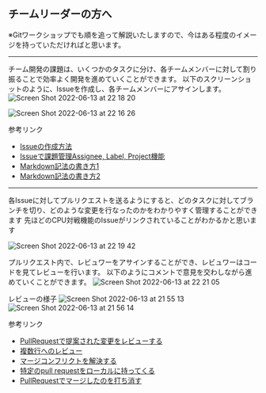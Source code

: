 ## チームリーダーの方へ

※Gitワークショップでも順を追って解説いたしますので、今はある程度のイメージを持っていただければと思います。

---

チーム開発の課題は、いくつかのタスクに分け、各チームメンバーに対して割り振ることで効率よく開発を進めていくことができます。
以下のスクリーンショットのように、Issueを作成し、各チームメンバーにアサインします。
![Screen Shot 2022-06-13 at 22 18 20](https://user-images.githubusercontent.com/66197642/173499052-dcc964fa-84f8-4e3c-8cc3-c126106a7bf1.png)


![Screen Shot 2022-06-13 at 22 16 26](https://user-images.githubusercontent.com/66197642/173498886-b6fd3f9b-5f9e-4207-a8f1-42e00458152c.png)


参考リンク
- [Issueの作成方法](https://docs.github.com/ja/issues/tracking-your-work-with-issues/creating-an-issue)
- [Issueで課題管理Assignee, Label, Project機能](https://style.potepan.com/articles/31077.html)
- [Markdown記法の書き方1](https://qiita.com/tbpgr/items/989c6badefff69377da7)
- [Markdown記法の書き方2](https://www.markdownguide.org/basic-syntax/)

---


各Issueに対してプルリクエストを送るようにすると、どのタスクに対してブランチを切り、どのような変更を行なったのかをわかりやすく管理することができます
先ほどのCPU対戦機能のIssueがリンクされていることがわかるかと思います

![Screen Shot 2022-06-13 at 22 19 42](https://user-images.githubusercontent.com/66197642/173499212-7d450825-4f03-4c13-8926-03c30fc5c0e6.png)

プルリクエスト内で、レビュワーをアサインすることができ、レビュワーはコードを見てレビューを行います。
以下のようにコメントで意見を交わしながら進めていくことができます。
![Screen Shot 2022-06-13 at 22 21 05](https://user-images.githubusercontent.com/66197642/173499302-0e7e5137-a559-4fdc-bcbf-bc2aacc00e97.png)

レビューの様子
![Screen Shot 2022-06-13 at 21 55 13](https://user-images.githubusercontent.com/66197642/173499335-b20b8228-e1f1-4007-bef4-1f358faec021.png)
![Screen Shot 2022-06-13 at 21 56 14](https://user-images.githubusercontent.com/66197642/173499352-dd2af9e1-a0b2-47a2-a861-0ed14b643af3.png)




参考リンク
- [PullRequestで提案された変更をレビューする](https://docs.github.com/ja/pull-requests/collaborating-with-pull-requests/reviewing-changes-in-pull-requests/reviewing-proposed-changes-in-a-pull-request)
- [複数行へのレビュー](https://qiita.com/YumaInaura/items/65d59adbce322567ef14)
- [マージコンフリクトを解決する](https://docs.github.com/ja/pull-requests/collaborating-with-pull-requests/addressing-merge-conflicts/resolving-a-merge-conflict-on-github)
- [特定のpull requestをローカルに持ってくる](https://qiita.com/tarr1124/items/d807887418671adbc46f)
- [PullRequestでマージしたのを打ち消す](https://saikeblog.com/2020/03/09/github%E3%81%A7pull-request%E3%81%AE%E3%83%9E%E3%83%BC%E3%82%B8%E3%82%92%E6%89%93%E3%81%A1%E6%B6%88%E3%81%99%E6%96%B9%E6%B3%95/)

